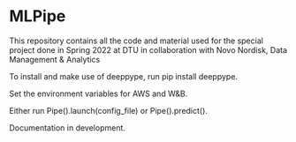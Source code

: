 # MLPipe
This repository contains all the code and material used for the special project done in Spring 2022 at DTU in collaboration with Novo Nordisk, Data Management &amp; Analytics

To install and make use of deeppype, run pip install deeppype.

Set the environment variables for AWS and W&B.

Either run Pipe().launch(config_file) or Pipe().predict().

Documentation in development.
